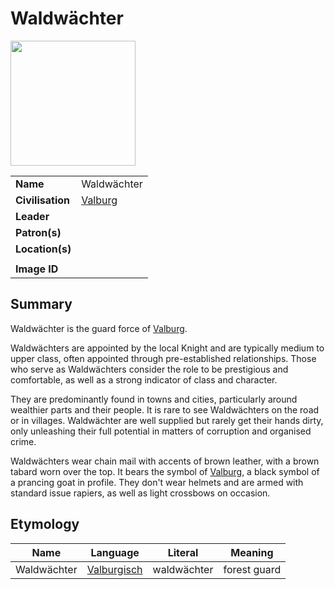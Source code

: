 # Waldwächter

<img src="https://raw.githubusercontent.com/jesskelsall/astarus-images/main/symbols/imageid.png" height="200" />

|||
| --- | --- |
| **Name** | Waldwächter | organisation.4
| **Civilisation** | [Valburg](../../civilisations/nilsavnic-alliance/states/valburg.md) |
| **Leader** | |
| **Patron(s)** | |
| **Location(s)** | |
|||
| **Image ID** | |

## Summary

Waldwächter is the guard force of [Valburg](../../civilisations/nilsavnic-alliance/states/valburg.md).

Waldwächters are appointed by the local Knight and are typically medium to upper class, often appointed through pre-established relationships. Those who serve as Waldwächters consider the role to be prestigious and comfortable, as well as a strong indicator of class and character.

They are predominantly found in towns and cities, particularly around wealthier parts and their people. It is rare to see Waldwächters on the road or in villages. Waldwächter are well supplied but rarely get their hands dirty, only unleashing their full potential in matters of corruption and organised crime.

Waldwächters wear chain mail with accents of brown leather, with a brown tabard worn over the top. It bears the symbol of [Valburg](../../civilisations/nilsavnic-alliance/states/valburg.md), a black symbol of a prancing goat in profile. They don't wear helmets and are armed with standard issue rapiers, as well as light crossbows on occasion.

## Etymology

| Name | Language | Literal | Meaning | 
| --- | --- | --- | --- |
| Waldwächter | [Valburgisch](../../languages/valburgisch.md) | waldwächter | forest guard |
